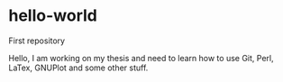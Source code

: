 # hello-world
First repository

Hello, I am working on my thesis and need to learn how to use Git, Perl, LaTex, GNUPlot and some other stuff. 
